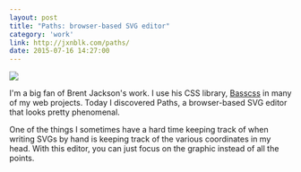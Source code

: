 ```yaml
---
layout: post
title: "Paths: browser-based SVG editor"
category: 'work'
link: http://jxnblk.com/paths/
date: 2015-07-16 14:27:00
---
```


![](http://i.michaellee.co/20150716-paths.png)

I'm a big fan of Brent Jackson's work. I use his CSS library, [Basscss](http://www.basscss.com/) in many of my web projects. Today I discovered Paths, a browser-based SVG editor that looks pretty phenomenal.

One of the things I sometimes have a hard time keeping track of when writing SVGs by hand is keeping track of the various coordinates in my head. With this editor, you can just focus on the graphic instead of all the points.